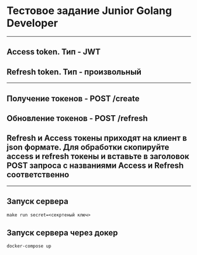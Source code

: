 # Тестовое задание Junior Golang Developer
---
## Access token. Тип - JWT
## Refresh token. Тип - произвольный
___
## Получение токенов - POST /create
## Обновление токенов - POST /refresh
## Refresh и Access токены приходят на клиент в json формате. Для обработки скопируйте access и refresh токены и вставьте в заголовок POST запроса с названиями Access и Refresh соответственно
___
## Запуск сервера
```
make run secret=<секртеный ключ>
```
## Запуск сервера через докер 
```
docker-compose up
```